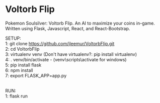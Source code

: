# Voltorb Flip
Pokemon Soulsilver: Voltorb Flip. An AI to maximize your coins in-game. Written using Flask, Javascript, React, and React-Bootstrap.

SETUP: <br />
1: git clone https://github.com/jleemur/VoltorbFlip.git <br />
2: cd VoltorbFlip <br />
3: virtualenv venv (Don't have virtualenv?: pip install virtualenv) <br />
4: . venv/bin/activate - (venv\scripts\activate for windows) <br />
5: pip install flask <br />
6: npm install <br />
7: export FLASK_APP=app.py <br /><br />

RUN:<br />
1: flask run
